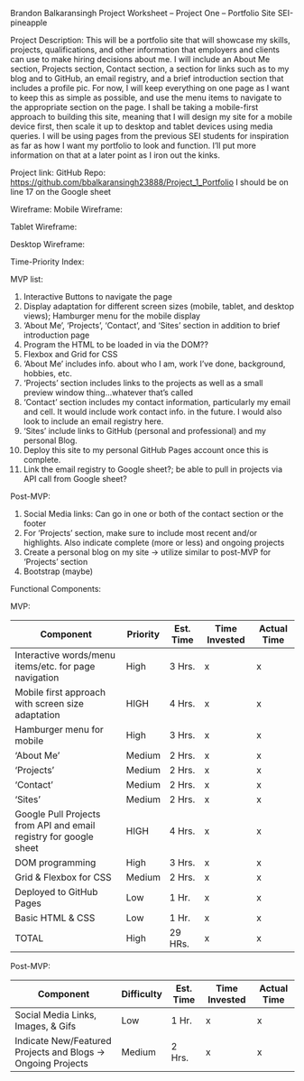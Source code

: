 Brandon Balkaransingh
Project Worksheet – Project One – Portfolio Site
SEI-pineapple

Project Description:
This will be a portfolio site that will showcase my skills, projects, qualifications, and other information that employers and clients can use to make hiring decisions about me. I will include an About Me section, Projects section, Contact section, a section for links such as to my blog and to GitHub, an email registry, and a brief introduction section that includes a profile pic. For now, I will keep everything on one page as I want to keep this as simple as possible, and use the menu items to navigate to the appropriate section on the page. I shall be taking a mobile-first approach to building this site, meaning that I will design my site for a mobile device first, then scale it up to desktop and tablet devices using media queries. I will be using pages from the previous SEI students for inspiration as far as how I want my portfolio to look and function. I’ll put more information on that at a later point as I iron out the kinks.

Project link: 
GitHub Repo: https://github.com/bbalkaransingh23888/Project_1_Portfolio
I should be on line 17 on the Google sheet


Wireframe:
Mobile Wireframe: 
 

Tablet Wireframe:
 

Desktop Wireframe:
 

Time-Priority Index:
 
MVP list:
1)	Interactive Buttons to navigate the page
2)	Display adaptation for different screen sizes (mobile, tablet, and desktop views); Hamburger menu for the mobile display
3)	‘About Me’, ‘Projects’, ‘Contact’, and ‘Sites’ section in addition to brief introduction page
4)	Program the HTML to be loaded in via the DOM??
5)	Flexbox and Grid for CSS
6)	‘About Me’ includes info. about who I am, work I’ve done, background, hobbies, etc.
7)	‘Projects’ section includes links to the projects as well as a small preview window thing…whatever that’s called
8)	‘Contact’ section includes my contact information, particularly my email and cell. It would include work contact info. in the future. I would also look to include an email registry here. 
9)	‘Sites’ include links to GitHub (personal and professional) and my personal Blog.
10)	 Deploy this site to my personal GitHub Pages account once this is complete.
11)	 Link the email registry to Google sheet?; be able to pull in projects via API call from Google sheet?



Post-MVP: 
1)	Social Media links: Can go in one or both of the contact section or the footer
2)	For ‘Projects’ section, make sure to include most recent and/or highlights. Also indicate complete (more or less) and ongoing projects
3)	Create a personal blog on my site -> utilize similar to post-MVP for ‘Projects’ section
4)	Bootstrap (maybe) 


Functional Components: 

MVP:

|Component|Priority|Est. Time|Time Invested|Actual Time|
|---------|--------|---------|-------------|-----------|
|Interactive words/menu items/etc. for page navigation|High|3 Hrs.|x|x| 		
|Mobile first approach with screen size adaptation|HIGH|4 Hrs.|x|x| 		
|Hamburger menu for mobile|High|3 Hrs.|x|x| 		
|‘About Me’|Medium|2 Hrs.|x|x| 		
|‘Projects’|Medium|2 Hrs.|x|x|		
|‘Contact’|Medium|2 Hrs.|x|x|		
|‘Sites’|Medium|2 Hrs.|x|x| 		
|Google Pull Projects from API and email registry for google sheet|HIGH|4 Hrs.|x|x|		
|DOM programming|High|3 Hrs.|x|x|		
|Grid & Flexbox for CSS|Medium|2 Hrs.|x|x|		
|Deployed to GitHub Pages|Low|1 Hr.|x|x|		
|Basic HTML & CSS|Low|1 Hr.|x|x|		
|TOTAL|High|29 HRs.|x|x| 		




Post-MVP:

|Component|Difficulty|Est. Time|Time Invested|Actual Time|
|---------|--------------------|---------|-------------|-----------|
|Social Media Links, Images, & Gifs|Low|1 Hr.|x|x|
|Indicate New/Featured Projects and Blogs -> Ongoing Projects|Medium|2 Hrs.|x|x||Bootstrap(maybe)|HIGH|4 Hrs.|x|x|		





